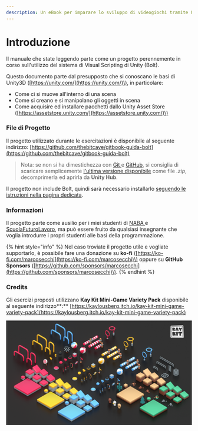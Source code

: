 ```yaml
---
description: Un eBook per imparare lo sviluppo di videogiochi tramite Unity e Bolt.
---
```


# Introduzione

Il manuale che state leggendo parte come un progetto perennemente in corso sull'utilizzo del sistema di Visual Scripting di Unity \(Bolt\).

Questo documento parte dal presupposto che si conoscano le basi di Unity3D \([https://unity.com/](https://unity.com/)\), in particolare:

* Come ci si muove all'interno di una scena
* Come si creano e si manipolano gli oggetti in scena
* Come acquisire ed installare pacchetti dallo Unity Asset Store \([https://assetstore.unity.com/](https://assetstore.unity.com/)\)

### File di Progetto

Il progetto utilizzato durante le esercitazioni è disponibile al seguente indirizzo: [https://github.com/thebitcave/gitbook-guida-bolt](https://github.com/thebitcave/gitbook-guida-bolt)

> Nota: se non si ha dimestichezza con [Git ](https://git-scm.com/)e [GitHub](https://github.com/), si consiglia di scaricare semplicemente [l'ultima versione disponibile](https://github.com/thebitcave/gitbook-guida-bolt/releases) come file _.zip_, decomprimerla ed aprirla da **Unity Hub**.

Il progetto non include Bolt, quindi sarà necessario installarlo [seguendo le istruzioni nella pagina dedicata](installare-bolt.md).

### Informazioni

Il progetto parte come ausilio per i miei studenti di [NABA ](https://www.naba.it/it)e [ScuolaFuturoLavoro](https://scuolafuturolavoro.it/), ma può essere fruito da qualsiasi insegnante che voglia introdurre i propri studenti alle basi della programmazione.

{% hint style="info" %}
Nel caso troviate il progetto utile e vogliate supportarlo, è possibile fare una donazione su **ko-fi** \([https://ko-fi.com/marcosecchi](https://ko-fi.com/marcosecchi)\) oppure su **GitHub Sponsors** \([https://github.com/sponsors/marcosecchi](https://github.com/sponsors/marcosecchi)\).
{% endhint %}

### Credits

Gli esercizi proposti utilizzano **Kay Kit  Mini-Game Variety Pack** disponibile al seguente indirizzo**:** [https://kaylousberg.itch.io/kay-kit-mini-game-variety-pack](https://kaylousberg.itch.io/kay-kit-mini-game-variety-pack)

![](.gitbook/assets/overview.png)



